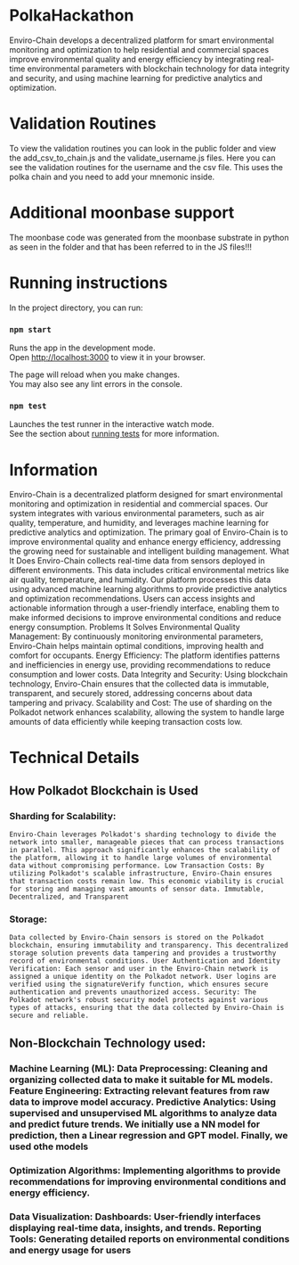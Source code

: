 # PolkaHackathon
Enviro-Chain develops a decentralized platform for smart environmental monitoring and optimization to help residential and commercial spaces improve environmental quality and energy efficiency by integrating real-time environmental parameters with blockchain technology for data integrity and security, and using machine learning for predictive analytics and optimization.


# Validation Routines
To view the validation routines you can look in the public folder and view the add_csv_to_chain.js and the validate_username.js files. Here you can see the validation routines for the username and the csv file. This uses the polka chain and you need to  add your mnemonic inside.

# Additional moonbase support
The moonbase code was generated from the moonbase substrate in python as seen in the folder and that has been referred to in the JS files!!!

# Running instructions

In the project directory, you can run:

### `npm start`

Runs the app in the development mode.\
Open [http://localhost:3000](http://localhost:3000) to view it in your browser.

The page will reload when you make changes.\
You may also see any lint errors in the console.

### `npm test`

Launches the test runner in the interactive watch mode.\
See the section about [running tests](https://facebook.github.io/create-react-app/docs/running-tests) for more information.

# Information

Enviro-Chain is a decentralized platform designed for smart environmental monitoring and optimization in residential and commercial spaces. Our system integrates with various environmental parameters, such as air quality, temperature, and humidity, and leverages machine learning for predictive analytics and optimization. The primary goal of Enviro-Chain is to improve environmental quality and enhance energy efficiency, addressing the growing need for sustainable and intelligent building management. What It Does Enviro-Chain collects real-time data from sensors deployed in different environments. This data includes critical environmental metrics like air quality, temperature, and humidity. Our platform processes this data using advanced machine learning algorithms to provide predictive analytics and optimization recommendations. Users can access insights and actionable information through a user-friendly interface, enabling them to make informed decisions to improve environmental conditions and reduce energy consumption. Problems It Solves Environmental Quality Management: By continuously monitoring environmental parameters, Enviro-Chain helps maintain optimal conditions, improving health and comfort for occupants. Energy Efficiency: The platform identifies patterns and inefficiencies in energy use, providing recommendations to reduce consumption and lower costs. Data Integrity and Security: Using blockchain technology, Enviro-Chain ensures that the collected data is immutable, transparent, and securely stored, addressing concerns about data tampering and privacy. Scalability and Cost: The use of sharding on the Polkadot network enhances scalability, allowing the system to handle large amounts of data efficiently while keeping transaction costs low.


# Technical Details

## How Polkadot Blockchain is Used 

### Sharding for Scalability: 
    Enviro-Chain leverages Polkadot's sharding technology to divide the network into smaller, manageable pieces that can process transactions in parallel. This approach significantly enhances the scalability of the platform, allowing it to handle large volumes of environmental data without compromising performance. Low Transaction Costs: By utilizing Polkadot's scalable infrastructure, Enviro-Chain ensures that transaction costs remain low. This economic viability is crucial for storing and managing vast amounts of sensor data. Immutable, Decentralized, and Transparent 
    
### Storage:
    Data collected by Enviro-Chain sensors is stored on the Polkadot blockchain, ensuring immutability and transparency. This decentralized storage solution prevents data tampering and provides a trustworthy record of environmental conditions. User Authentication and Identity Verification: Each sensor and user in the Enviro-Chain network is assigned a unique identity on the Polkadot network. User logins are verified using the signatureVerify function, which ensures secure authentication and prevents unauthorized access. Security: The Polkadot network's robust security model protects against various types of attacks, ensuring that the data collected by Enviro-Chain is secure and reliable. 

## Non-Blockchain Technology used: 

### Machine Learning (ML): Data Preprocessing: Cleaning and organizing collected data to make it suitable for ML models. Feature Engineering: Extracting relevant features from raw data to improve model accuracy. Predictive Analytics: Using supervised and unsupervised ML algorithms to analyze data and predict future trends. We initially use a NN model for prediction, then a Linear regression and GPT model. Finally, we used othe models

### Optimization Algorithms: Implementing algorithms to provide recommendations for improving environmental conditions and energy efficiency. 

### Data Visualization: Dashboards: User-friendly interfaces displaying real-time data, insights, and trends. Reporting Tools: Generating detailed reports on environmental conditions and energy usage for users

